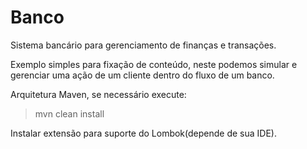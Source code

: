 # Banco
Sistema bancário para gerenciamento de finanças e transações.

Exemplo simples para fixação de conteúdo, neste podemos simular e gerenciar uma ação de um cliente dentro do fluxo de um banco.

Arquitetura Maven, se necessário execute:

> mvn clean install

Instalar extensão para suporte do Lombok(depende de sua IDE).